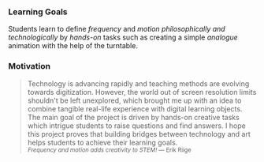 ### Learning Goals

Students learn to define <var style="color: var(--blue)">frequency</var> and <var style="color: var(--blue)">motion</var> <var style="color: var(--gray)">philosophically and</var> <var style="color: var(--gray)">technologically</var> by <var style="color: var(--gray)">hands-on</var> tasks such as creating a simple <var style="color: var(--blue)">analogue</var> animation with the help of the turntable. 

### Motivation

>Technology is advancing rapidly and teaching methods are evolving towards digitization. However, the world out of screen resolution limits shouldn't be left unexplored, which brought me up with an idea to combine tangible real-life experience with digital learning objects. The main goal of the project is driven by hands-on creative tasks which intrigue students to raise questions and find answers. I hope this project proves that building bridges between technology and art helps students to achieve their learning goals. <br>
<small>*Frequency and motion adds creativity to STEM!*
&mdash; Erik Riige</small>
